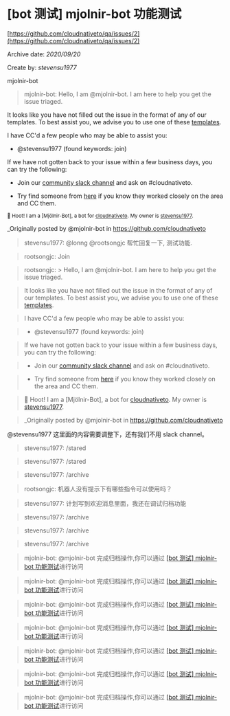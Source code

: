 







# [bot 测试] mjolnir-bot 功能测试

  

[https://github.com/cloudnativeto/qa/issues/2](https://github.com/cloudnativeto/qa/issues/2)  



  

Archive date: *2020/09/20*  

  

Create by: *stevensu1977*  





mjolnir-bot   



  

> mjolnir-bot: Hello, I am @mjolnir-bot. I am here to help you get the issue triaged.



It looks like you have not filled out the issue in the format of any of our templates. To best assist you, we advise you to use one of these [templates](https://github.com/cloudnativeto).



I have CC'd a few people who may be able to assist you:

* @stevensu1977 (found keywords: join)



If we have not gotten back to your issue within a few business days, you can try the following:

* Join our [community slack channel](https://github.com/cloudnativeto/community/slack) and ask on #cloudnativeto.

* Try find someone from [here](https://github.com/orgs/cloudnativeto/people) if you know they worked closely on the area and CC them.



<sub>:owl: Hoot! I am a [Mjölnir-Bot], a bot for [cloudnativeto](https://github.com/cloudnativeto). My owner is [stevensu1977](https://github.com/stevensu1977).</sub>



_Originally posted by @mjolnir-bot in https://github.com/cloudnativeto  





> stevensu1977: @lonng @rootsongjc 帮忙回复一下, 测试功能.  





> rootsongjc: Join  





> rootsongjc: > Hello, I am @mjolnir-bot. I am here to help you get the issue triaged.

> 

> It looks like you have not filled out the issue in the format of any of our templates. To best assist you, we advise you to use one of these [templates](https://github.com/cloudnativeto).

> 

> I have CC'd a few people who may be able to assist you:

> 

> * @stevensu1977 (found keywords: join)

> 

> If we have not gotten back to your issue within a few business days, you can try the following:

> 

> * Join our [community slack channel](https://github.com/cloudnativeto/community/slack) and ask on #cloudnativeto.

> * Try find someone from [here](https://github.com/orgs/cloudnativeto/people) if you know they worked closely on the area and CC them.

> 

> 🦉 Hoot! I am a [Mjölnir-Bot], a bot for [cloudnativeto](https://github.com/cloudnativeto). My owner is [stevensu1977](https://github.com/stevensu1977).

> 

> _Originally posted by @mjolnir-bot in https://github.com/cloudnativeto



@stevensu1977 这里面的内容需要调整下，还有我们不用 slack channel。  





> stevensu1977: /stared  





> stevensu1977: /stared  





> stevensu1977: /archive  





> rootsongjc: 机器人没有提示下有哪些指令可以使用吗？  





> stevensu1977: 计划写到欢迎消息里面，我还在调试归档功能  





> stevensu1977: /archive  





> stevensu1977: /archive  





> stevensu1977: /archive  





> mjolnir-bot: @mjolnir-bot 完成归档操作,你可以通过 [[bot 测试] mjolnir-bot 功能测试](https://github.com/cloudnativeto/qa/blob/master/archive/73a3992808e6cd141408694950036ce51849ba8d.md)进行访问  





> mjolnir-bot: @mjolnir-bot 完成归档操作,你可以通过 [[bot 测试] mjolnir-bot 功能测试](https://github.com/cloudnativeto/qa/blob/master/archive/73a3992808e6cd141408694950036ce51849ba8d.md)进行访问  





> mjolnir-bot: @mjolnir-bot 完成归档操作,你可以通过 [[bot 测试] mjolnir-bot 功能测试](https://github.com/cloudnativeto/qa/blob/master/archive/73a3992808e6cd141408694950036ce51849ba8d.md)进行访问  





> mjolnir-bot: @mjolnir-bot 完成归档操作,你可以通过 [[bot 测试] mjolnir-bot 功能测试](https://github.com/cloudnativeto/qa/blob/master/archive/73a3992808e6cd141408694950036ce51849ba8d.md)进行访问  





> mjolnir-bot: @mjolnir-bot 完成归档操作,你可以通过 [[bot 测试] mjolnir-bot 功能测试](https://github.com/cloudnativeto/qa/blob/master/archive/73a3992808e6cd141408694950036ce51849ba8d.md)进行访问  





> mjolnir-bot: @mjolnir-bot 完成归档操作,你可以通过 [[bot 测试] mjolnir-bot 功能测试](https://github.com/cloudnativeto/qa/blob/master/archive/73a3992808e6cd141408694950036ce51849ba8d.md)进行访问  





> mjolnir-bot: @mjolnir-bot 完成归档操作,你可以通过 [[bot 测试] mjolnir-bot 功能测试](https://github.com/cloudnativeto/qa/blob/master/archive/73a3992808e6cd141408694950036ce51849ba8d.md)进行访问  




